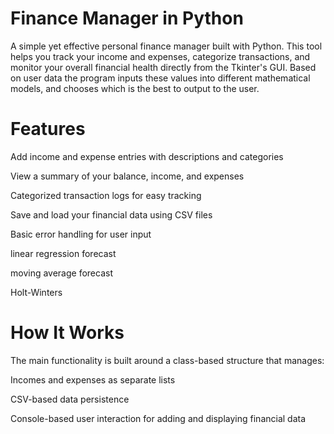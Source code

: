# Finance Manager in Python
A simple yet effective personal finance manager built with Python. This tool helps you track your income and expenses, categorize transactions, and monitor your overall financial health directly from the Tkinter's GUI. Based on user data the program inputs these values into different mathematical models, and chooses which is the best to output to the user. 

# Features
Add income and expense entries with descriptions and categories

View a summary of your balance, income, and expenses

Categorized transaction logs for easy tracking

Save and load your financial data using CSV files

Basic error handling for user input

linear regression forecast

moving average forecast

Holt-Winters
 
# How It Works
The main functionality is built around a class-based structure that manages:

Incomes and expenses as separate lists

CSV-based data persistence

Console-based user interaction for adding and displaying financial data
